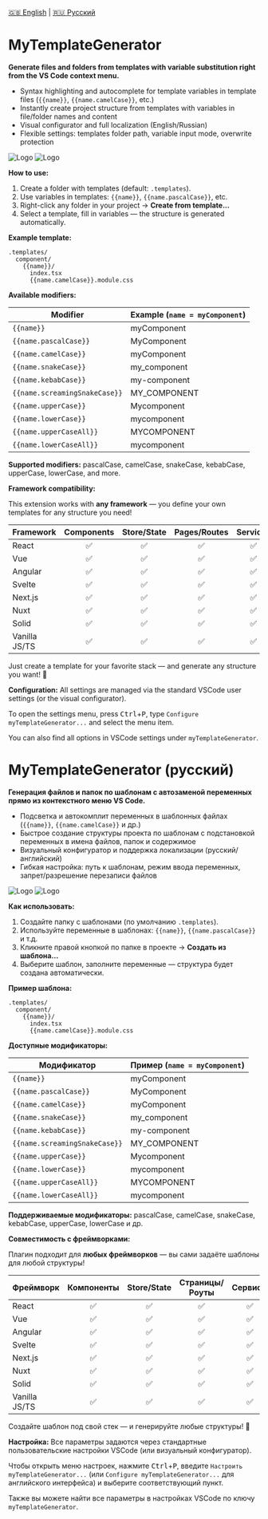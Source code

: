 [🇬🇧 English](#mytemplategenerator) | [🇷🇺 Русский](#mytemplategenerator-русский)

# MyTemplateGenerator

**Generate files and folders from templates with variable substitution right from the VS Code context menu.**

- Syntax highlighting and autocomplete for template variables in template files (`{{name}}`, `{{name.camelCase}}`, etc.)
- Instantly create project structure from templates with variables in file/folder names and content
- Visual configurator and full localization (English/Russian)
- Flexible settings: templates folder path, variable input mode, overwrite protection

![Logo](https://raw.githubusercontent.com/gormov1122/MyTemplateGenerator/main/src/images/1.png)
![Logo](https://raw.githubusercontent.com/gormov1122/MyTemplateGenerator/main/src/images/3.png)

**How to use:**
1. Create a folder with templates (default: `.templates`).
2. Use variables in templates: `{{name}}`, `{{name.pascalCase}}`, etc.
3. Right-click any folder in your project → **Create from template...**
4. Select a template, fill in variables — the structure is generated automatically.

**Example template:**
```
.templates/
  component/
    {{name}}/
      index.tsx
      {{name.camelCase}}.module.css
```

**Available modifiers:**

| Modifier              | Example (`name = myComponent`) |
|-----------------------|-------------------------------|
| `{{name}}`            | myComponent                   |
| `{{name.pascalCase}}` | MyComponent                   |
| `{{name.camelCase}}`  | myComponent                   |
| `{{name.snakeCase}}`  | my_component                  |
| `{{name.kebabCase}}`  | my-component                  |
| `{{name.screamingSnakeCase}}` | MY_COMPONENT           |
| `{{name.upperCase}}`  | Mycomponent                   |
| `{{name.lowerCase}}`  | mycomponent                   |
| `{{name.upperCaseAll}}` | MYCOMPONENT                  |
| `{{name.lowerCaseAll}}` | mycomponent                  |

**Supported modifiers:** pascalCase, camelCase, snakeCase, kebabCase, upperCase, lowerCase, and more.

**Framework compatibility:**

This extension works with **any framework** — you define your own templates for any structure you need!

| Framework     | Components | Store/State | Pages/Routes | Services | Utils |
|--------------|:----------:|:-----------:|:------------:|:--------:|:-----:|
| React        | ✅         | ✅          | ✅           | ✅       | ✅    |
| Vue          | ✅         | ✅          | ✅           | ✅       | ✅    |
| Angular      | ✅         | ✅          | ✅           | ✅       | ✅    |
| Svelte       | ✅         | ✅          | ✅           | ✅       | ✅    |
| Next.js      | ✅         | ✅          | ✅           | ✅       | ✅    |
| Nuxt         | ✅         | ✅          | ✅           | ✅       | ✅    |
| Solid        | ✅         | ✅          | ✅           | ✅       | ✅    |
| Vanilla JS/TS| ✅         | ✅          | ✅           | ✅       | ✅    |

Just create a template for your favorite stack — and generate any structure you want! 🎉

**Configuration:**
All settings are managed via the standard VSCode user settings (or the visual configurator).

To open the settings menu, press <kbd>Ctrl</kbd>+<kbd>P</kbd>, type `Configure myTemplateGenerator...` and select the menu item.

You can also find all options in VSCode settings under `myTemplateGenerator`.


# MyTemplateGenerator (русский)

**Генерация файлов и папок по шаблонам с автозаменой переменных прямо из контекстного меню VS Code.**

- Подсветка и автокомплит переменных в шаблонных файлах (`{{name}}`, `{{name.camelCase}}` и др.)
- Быстрое создание структуры проекта по шаблонам с подстановкой переменных в имена файлов, папок и содержимое
- Визуальный конфигуратор и поддержка локализации (русский/английский)
- Гибкая настройка: путь к шаблонам, режим ввода переменных, запрет/разрешение перезаписи файлов

![Logo](https://raw.githubusercontent.com/gormov1122/MyTemplateGenerator/main/src/images/1.png)
![Logo](https://raw.githubusercontent.com/gormov1122/MyTemplateGenerator/main/src/images/3.png)

**Как использовать:**
1. Создайте папку с шаблонами (по умолчанию `.templates`).
2. Используйте переменные в шаблонах: `{{name}}`, `{{name.pascalCase}}` и т.д.
3. Кликните правой кнопкой по папке в проекте → **Создать из шаблона...**
4. Выберите шаблон, заполните переменные — структура будет создана автоматически.

**Пример шаблона:**
```
.templates/
  component/
    {{name}}/
      index.tsx
      {{name.camelCase}}.module.css
```

**Доступные модификаторы:**

| Модификатор           | Пример (`name = myComponent`)  |
|----------------------|-------------------------------|
| `{{name}}`           | myComponent                   |
| `{{name.pascalCase}}`| MyComponent                   |
| `{{name.camelCase}}` | myComponent                   |
| `{{name.snakeCase}}` | my_component                  |
| `{{name.kebabCase}}` | my-component                  |
| `{{name.screamingSnakeCase}}` | MY_COMPONENT           |
| `{{name.upperCase}}` | Mycomponent                   |
| `{{name.lowerCase}}` | mycomponent                   |
| `{{name.upperCaseAll}}` | MYCOMPONENT                  |
| `{{name.lowerCaseAll}}` | mycomponent                  |

**Поддерживаемые модификаторы:** pascalCase, camelCase, snakeCase, kebabCase, upperCase, lowerCase и др.

**Совместимость с фреймворками:**

Плагин подходит для **любых фреймворков** — вы сами задаёте шаблоны для любой структуры!

| Фреймворк    | Компоненты | Store/State | Страницы/Роуты | Сервисы | Утилиты |
|--------------|:----------:|:-----------:|:--------------:|:-------:|:-------:|
| React        | ✅         | ✅          | ✅             | ✅      | ✅      |
| Vue          | ✅         | ✅          | ✅             | ✅      | ✅      |
| Angular      | ✅         | ✅          | ✅             | ✅      | ✅      |
| Svelte       | ✅         | ✅          | ✅             | ✅      | ✅      |
| Next.js      | ✅         | ✅          | ✅             | ✅      | ✅      |
| Nuxt         | ✅         | ✅          | ✅             | ✅      | ✅      |
| Solid        | ✅         | ✅          | ✅             | ✅      | ✅      |
| Vanilla JS/TS| ✅         | ✅          | ✅             | ✅      | ✅      |

Создайте шаблон под свой стек — и генерируйте любые структуры! 🎉

**Настройка:**
Все параметры задаются через стандартные пользовательские настройки VSCode (или визуальный конфигуратор).

Чтобы открыть меню настроек, нажмите <kbd>Ctrl</kbd>+<kbd>P</kbd>, введите `Настроить myTemplateGenerator...` (или `Configure myTemplateGenerator...` для английского интерфейса) и выберите соответствующий пункт.

Также вы можете найти все параметры в настройках VSCode по ключу `myTemplateGenerator`.
